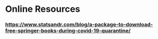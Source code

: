 # Online Resources 

### https://www.statsandr.com/blog/a-package-to-download-free-springer-books-during-covid-19-quarantine/
